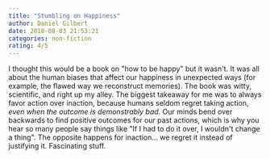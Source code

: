 ```yaml
---
title: "Stumbling on Happiness"
author: Daniel Gilbert
date: 2018-08-03 21:53:21
categories: non-fiction
rating: 4/5
---
```


I thought this would be a book on "how to be happy" but it wasn't. It was all about the human biases that affect our happiness in unexpected ways (for example, the flawed way we reconstruct memories). The book was witty, scientific, and right up my alley. The biggest takeaway for me was to always favor action over inaction, because humans seldom regret taking action, _even when the outcome is demonstrably bad_. Our minds bend over backwards to find positive outcomes for our past actions, which is why you hear so many people say things like "If I had to do it over, I wouldn't change a thing". The opposite happens for inaction... we regret it instead of justifying it. Fascinating stuff.
